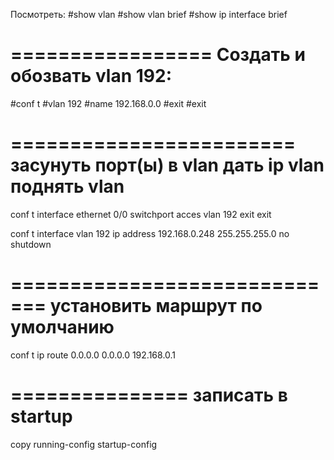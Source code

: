 Посмотреть:
#show vlan
#show vlan brief
#show ip interface brief

=================
Создать и обозвать vlan 192:
=================
#conf t
#vlan 192
#name 192.168.0.0
#exit
#exit

========================
засунуть порт(ы) в vlan
дать ip vlan
поднять vlan
========================

conf t
interface ethernet 0/0
switchport acces vlan 192
exit
exit

conf t
interface vlan 192
ip address 192.168.0.248 255.255.255.0
no shutdown

=============================
установить маршрут по умолчанию
=============================
conf t
ip route 0.0.0.0 0.0.0.0 192.168.0.1

===============
записать в startup
===============
copy running-config startup-config
